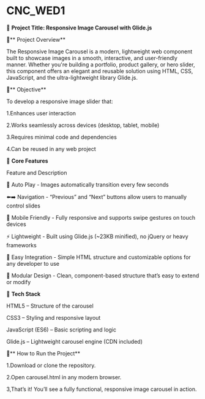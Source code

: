 # CNC_WED1


🚀 **Project Title: Responsive Image Carousel with Glide.js**


🧠** Project Overview**

The Responsive Image Carousel is a modern, lightweight web component built to showcase images in a smooth, interactive, and user-friendly manner. Whether you're building a portfolio, product gallery, or hero slider, this component offers an elegant and reusable solution using HTML, CSS, JavaScript, and the ultra-lightweight library Glide.js.


🎯** Objective**

To develop a responsive image slider that:

1.Enhances user interaction

2.Works seamlessly across devices (desktop, tablet, mobile)

3.Requires minimal code and dependencies

4.Can be reused in any web project


🌟 **Core Features**

Feature  and                                               	Description

🔁 Auto Play     -                       	Images automatically transition every few seconds

⬅️➡️ Navigation	 -                       “Previous” and “Next” buttons allow users to manually control slides

📱 Mobile Friendly   -                    	Fully responsive and supports swipe gestures on touch devices

⚡ Lightweight	    -                      Built using Glide.js (~23KB minified), no jQuery or heavy frameworks

🔧 Easy Integration	    -                  Simple HTML structure and customizable options for any developer to use

🧩 Modular Design      -                 	Clean, component-based structure that’s easy to extend or modify


🧰 **Tech Stack**

HTML5 – Structure of the carousel

CSS3 – Styling and responsive layout

JavaScript (ES6) – Basic scripting and logic

Glide.js – Lightweight carousel engine (CDN included)


🧪** How to Run the Project**

1.Download or clone the repository.

2.Open carousel.html in any modern browser.

3,That’s it! You’ll see a fully functional, responsive image carousel in action.

